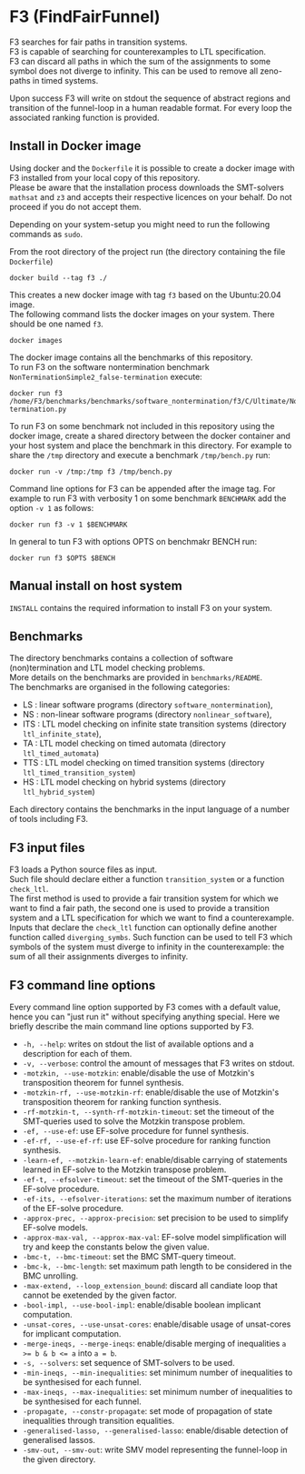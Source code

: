 # F3 (FindFairFunnel)
F3 searches for fair paths in transition systems.    
F3 is capable of searching for counterexamples to LTL specification.    
F3 can discard all paths in which the sum of the assignments to some symbol does not diverge to infinity. This can be used to remove all zeno-paths in timed systems.

Upon success F3 will write on stdout the sequence of abstract regions and transition of the funnel-loop in a human readable format. For every loop the associated ranking function is provided. 

## Install in Docker image
Using docker and the `Dockerfile` it is possible to create a docker image with F3 installed from your local copy of this repository.   
Please be aware that the installation process downloads the SMT-solvers `mathsat` and `z3` and accepts their respective licences on your behalf. Do not proceed if you do not accept them.

Depending on your system-setup you might need to run the following commands as `sudo`.

From the root directory of the project run (the directory containing the file `Dockerfile`)
```shell
docker build --tag f3 ./
```
This creates a new docker image with tag `f3` based on the Ubuntu:20.04 image.    
The following command lists the docker images on your system. There should be one named `f3`.
```shell
docker images
```

The docker image contains all the benchmarks of this repository.   
To run F3 on the software nontermination benchmark `NonTerminationSimple2_false-termination` execute:
```shell
docker run f3 /home/F3/benchmarks/benchmarks/software_nontermination/f3/C/Ultimate/NonTerminationSimple2_false-termination.py
```

To run F3 on some benchmark not included in this repository using the docker image, create a shared directory between the docker container and your host system and place the benchmark in this directory.
For example to share the `/tmp` directory and execute a benchmark `/tmp/bench.py` run:
```shell
docker run -v /tmp:/tmp f3 /tmp/bench.py
```

Command line options for F3 can be appended after the image tag.
For example to run F3 with verbosity 1 on some benchmark `BENCHMARK` add the option `-v 1` as follows:
```shell
docker run f3 -v 1 $BENCHMARK
```

In general to tun F3 with options OPTS on benchmakr BENCH run:
```shell
docker run f3 $OPTS $BENCH
```

## Manual install on host system
`INSTALL` contains the required information to install F3 on your system.


## Benchmarks
The directory benchmarks contains a collection of software (non)termination and LTL model checking problems.    
More details on the benchmarks are provided in `benchmarks/README`.   
The benchmarks are organised in the following categories:
* LS : linear software programs (directory `software_nontermination`),
* NS : non-linear software programs (directory `nonlinear_software`),
* ITS : LTL model checking on infinite state transition systems (directory `ltl_infinite_state`),
* TA : LTL model checking on timed automata (directory `ltl_timed_automata`)
* TTS : LTL model checking on timed transition systems (directory `ltl_timed_transition_system`)
* HS : LTL model checking on hybrid systems (directory `ltl_hybrid_system`)

Each directory contains the benchmarks in the input language of a number of tools including F3.


## F3 input files
F3 loads a Python source files as input.    
Such file should declare either a function `transition_system` or a function `check_ltl`.    
The first method is used to provide a fair transition system for which we want to find a fair path, the second one is used to provide a transition system and a LTL specification for which we want to find a counterexample.
Inputs that declare the `check_ltl` function can optionally define another function called `diverging_symbs`. Such function can be used to tell F3 which symbols of the system must diverge to infinity in the counterexample: the sum of all their assignments diverges to infinity.


## F3 command line options
Every command line option supported by F3 comes with a default value, hence you can "just run it" without specifying anything special.
Here we briefly describe the main command line options supported by F3.
* `-h, --help`: writes on stdout the list of available options and a description for each of them.
* `-v, --verbose`: control the amount of messages that F3 writes on stdout.
* `-motzkin, --use-motzkin`: enable/disable the use of Motzkin's transposition theorem for funnel synthesis.
* `-motzkin-rf, --use-motzkin-rf`: enable/disable the use of Motzkin's transposition theorem for ranking function synthesis.
* `-rf-motzkin-t, --synth-rf-motzkin-timeout`: set the timeout of the SMT-queries used to solve the Motzkin transpose problem.
* `-ef, --use-ef`: use EF-solve procedure for funnel synthesis.
* `-ef-rf, --use-ef-rf`: use EF-solve procedure for ranking function synthesis.
* `-learn-ef, --motzkin-learn-ef`: enable/disable carrying of statements learned in EF-solve to the Motzkin transpose problem.
* `-ef-t, --efsolver-timeout`: set the timeout of the SMT-queries in the EF-solve procedure.
* `-ef-its, --efsolver-iterations`: set the maximum number of iterations of the EF-solve procedure.
* `-approx-prec, --approx-precision`: set precision to be used to simplify EF-solve models.
* `-approx-max-val, --approx-max-val`: EF-solve model simplification will try and keep the constants below the given value.
* `-bmc-t, --bmc-timeout`: set the BMC SMT-query timeout.
* `-bmc-k, --bmc-length`: set maximum path length to be considered in the BMC unrolling.
* `-max-extend, --loop_extension_bound`: discard all candiate loop that cannot be exetended by the given factor.
* `-bool-impl, --use-bool-impl`: enable/disable boolean implicant computation.
* `-unsat-cores, --use-unsat-cores`: enable/disable usage of unsat-cores for implicant computation.
* `-merge-ineqs, --merge-ineqs`: enable/disable merging of inequalities `a >= b & b <= a` into `a = b`.
* `-s, --solvers`: set sequence of SMT-solvers to be used.
* `-min-ineqs, --min-inequalities`: set minimum number of inequalities to be synthesised for each funnel.
* `-max-ineqs, --max-inequalities`: set minimum number of inequalities to be synthesised for each funnel.
* `-propagate, --constr-propagate`: set mode of propagation of state inequalities through transition equalities.
* `-generalised-lasso, --generalised-lasso`: enable/disable detection of generalised lassos.
* `-smv-out, --smv-out`: write SMV model representing the funnel-loop in the given directory.
